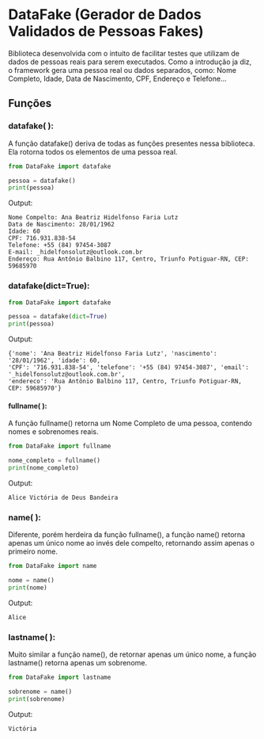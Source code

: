 # DataFake (Gerador de Dados Validados de Pessoas Fakes)


Biblioteca desenvolvida com o intuito de facilitar testes que utilizam de dados de pessoas 
reais para serem executados. Como a introdução ja diz, o framework gera uma pessoa real ou
dados separados, como: Nome Completo, Idade, Data de Nascimento, CPF, Endereço e Telefone...

## Funções

### datafake( ):
A função datafake() deriva de todas as funções presentes nessa biblioteca. Ela rotorna todos
os elementos de uma pessoa real.

```python
from DataFake import datafake

pessoa = datafake()
print(pessoa)
```
Output:
```
Nome Compelto: Ana Beatriz Hidelfonso Faria Lutz
Data de Nascimento: 28/01/1962
Idade: 60
CPF: 716.931.838-54
Telefone: +55 (84) 97454-3087
E-mail: _hidelfonsolutz@outlook.com.br
Endereço: Rua Antônio Balbino 117, Centro, Triunfo Potiguar-RN, CEP: 59685970
```
### datafake(dict=True):

```python
from DataFake import datafake

pessoa = datafake(dict=True)
print(pessoa)
```
Output:
```
{'nome': 'Ana Beatriz Hidelfonso Faria Lutz', 'nascimento': '28/01/1962', 'idade': 60,
'CPF': '716.931.838-54', 'telefone': '+55 (84) 97454-3087', 'email': '_hidelfonsolutz@outlook.com.br', 
'endereco': 'Rua Antônio Balbino 117, Centro, Triunfo Potiguar-RN, CEP: 59685970'}
```

#### fullname( ):
A função fullname() retorna um Nome Completo de uma pessoa, contendo nomes e
sobrenomes reais.

```python
from DataFake import fullname

nome_completo = fullname()
print(nome_completo)
```
Output:
```
Alice Victória de Deus Bandeira
```
### name( ):
Diferente, porém herdeira da função fullname(), a função name() retorna apenas um único nome ao invés dele compelto,
retornando assim apenas o primeiro nome.

```python
from DataFake import name

nome = name()
print(nome)
```
Output:
```
Alice
```
### lastname( ):
Muito similar a função name(), de retornar apenas um único nome, a função lastname() retorna apenas um sobrenome.

```python
from DataFake import lastname

sobrenome = name()
print(sobrenome)
```
Output:
```
Victória
```